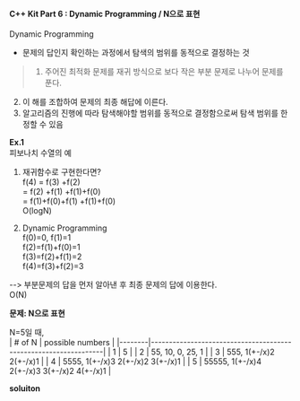 #### C++ Kit Part 6 : Dynamic Programming / N으로 표현  

Dynamic Programming  
- 문제의 답인지 확인하는 과정에서 탐색의 범위를 동적으로 결정하는 것  

>  1. 주어진 최적화 문제를 재귀 방식으로 보다 작은 부분 문제로 나누어 문제를 푼다.  
2.  이 해를 조합하여 문제의 최종 해답에 이른다.  
3.  알고리즘의 진행에 따라 탐색해야할 범위를 동적으로 결정함으로써 탐색 범위를 한정할 수 있음  

**Ex.1**   
피보나치 수열의 예  

1) 재귀함수로 구현한다면?  
f(4) = f(3)		      +f(2)  
	 = f(2)	    +f(1) +f(1)+f(0)  
	 = f(1)+f(0)+f(1) +f(1)+f(0)  
O(logN)   

2) Dynamic Programming  
f(0)=0, f(1)=1    
f(2)=f(1)+f(0)=1    
f(3)=f(2)+f(1)=2  
f(4)=f(3)+f(2)=3  

--> 부분문제의 답을 먼저 알아낸 후 최종 문제의 답에 이용한다.  
O(N)   


**문제: N으로 표현**

N=5일 때,  
| # of N | possible numbers                                                |
|--------|-----------------------------------------------------------------|
| 1      | 5                                                               |
| 2      | 55, 10, 0, 25, 1                                                |
| 3      | 555, 1(+-/x)2      2(+-/x)1                                     |
| 4      | 5555, 1(+-/x)3       2(+-/x)2       3(+-/x)1                    |
| 5      | 55555, 1(+-/x)4        2(+-/x)3        3(+-/x)2        4(+-/x)1 |


**soluiton**